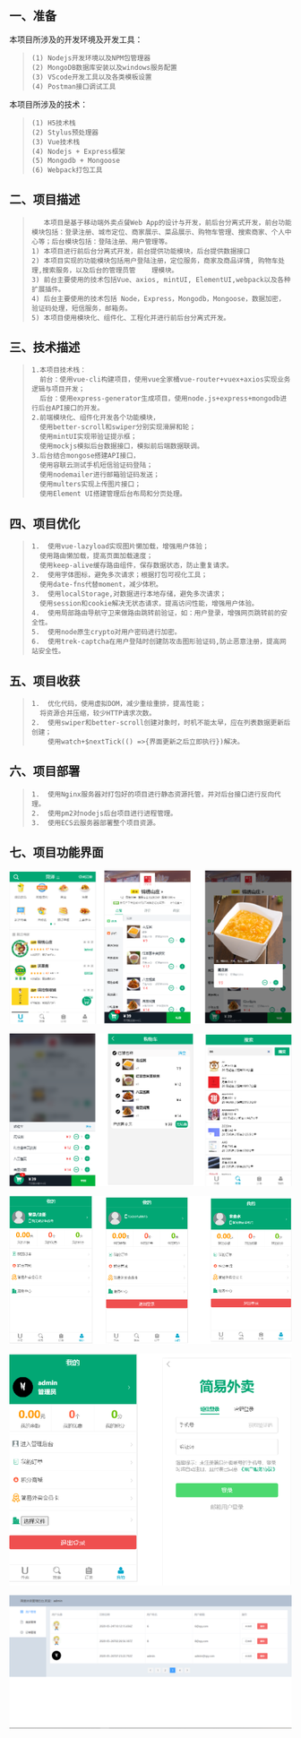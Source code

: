 ## 一、准备

本项目所涉及的开发环境及开发工具：

> ```
> (1) Nodejs开发环境以及NPM包管理器
> (2) MongoDB数据库安装以及windows服务配置
> (3) VScode开发工具以及各类模板设置
> (4) Postman接口调试工具
> ```

本项目所涉及的技术：

> ```
> (1) H5技术栈
> (2) Stylus预处理器
> (3) Vue技术栈
> (4) Nodejs + Express框架
> (5) Mongodb + Mongoose
> (6) Webpack打包工具
> ```

## 二、项目描述

> ```
>    本项目是基于移动端外卖点餐Web App的设计与开发，前后台分离式开发，前台功能模块包括：登录注册、城市定位、商家展示、菜品展示、购物车管理、搜索商家、个人中心等；后台模块包括：登陆注册、用户管理等。
> 1) 本项目进行前后台分离式开发，前台提供功能模块，后台提供数据接口
> 2) 本项目实现的功能模块包括用户登陆注册，定位服务，商家及商品详情, 购物车处理,搜索服务，以及后台的管理员管    理模块。
> 3) 前台主要使用的技术包括Vue、axios, mintUI, ElementUI,webpack以及各种扩展插件。
> 4) 后台主要使用的技术包括 Node，Express，Mongodb，Mongoose，数据加密，验证码处理，短信服务，邮箱务。
> 5) 本项目使用模块化、组件化、工程化并进行前后台分离式开发。
> ```

## 三、技术描述

> ```
> 1.本项目技术栈：
> 	前台：使用vue-cli构建项目，使用vue全家桶vue-router+vuex+axios实现业务逻辑与项目开发；
> 	后台：使用express-generator生成项目，使用node.js+express+mongodb进行后台API接口的开发。
> 2.前端模块化、组件化开发各个功能模块，
> 	使用better-scroll和swiper分别实现滑屏和轮；
> 	使用mintUI实现带验证提示框；
> 	使用mockjs模拟后台数据接口，模拟前后端数据联调。
> 3.后台结合mongose搭建API接口，
> 	使用容联云测试手机短信验证码登陆；
> 	使用nodemailer进行邮箱验证码发送；
> 	使用multers实现上传图片接口；
> 	使用Element UI搭建管理后台布局和分页处理。
> ```

## 四、项目优化

> ```
> 1.  使用vue-lazyload实现图片懒加载，增强用户体验；
> 	使用路由懒加载，提高页面加载速度；
> 	使用keep-alive缓存路由组件，保存数据状态，防止重复请求。 
> 2.  使用字体图标，避免多次请求；根据打包可视化工具；
> 	使用date-fns代替moment，减少体积。  
> 3.  使用localStorage,对数据进行本地存储，避免多次请求；
> 	使用session和cookie解决无状态请求，提高访问性能，增强用户体验。
> 4.  使用局部路由导航守卫来做路由跳转前验证，如：用户登录，增强网页跳转前的安全性。
> 5.  使用node原生crypto对用户密码进行加密。
> 6.  使用trek-captcha在用户登陆时创建防攻击图形验证码,防止恶意注册，提高网站安全性。
> ```

## 五、项目收获

> ```
> 1.  优化代码，使用虚拟DOM，减少重绘重排，提高性能；
> 	将资源合并压缩，较少HTTP请求次数。
> 2.  使用swiper和better-scroll创建对象时，时机不能太早，应在列表数据更新后创建；
>     使用watch+$nextTick(() =>{界面更新之后立即执行})解决。
> ```

## 六、项目部署

> ```
> 1.  使用Nginx服务器对打包好的项目进行静态资源托管，并对后台接口进行反向代理。
> 2.  使用pm2对nodejs后台项目进行进程管理。
> 3.  使用ECS云服务器部署整个项目资源。
> ```

## 七、项目功能界面

![1](images\1.png)

![2](images\2.png)

![3](images\3.png)

![4](images\4.png)

![5](images\5.png)

